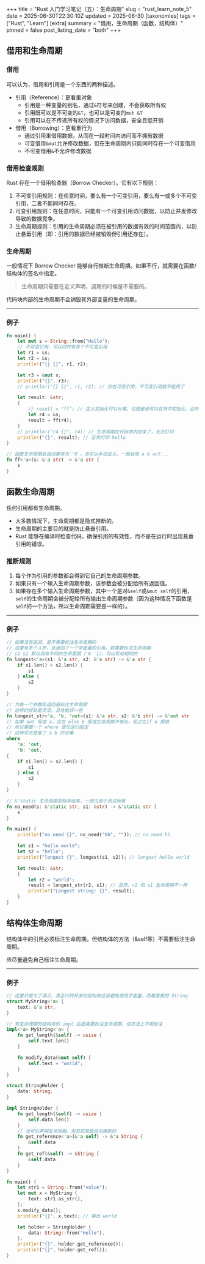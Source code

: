 +++
title = "Rust 入门学习笔记（五）：生命周期"
slug = "rust_learn_note_5"
date = 2025-06-30T22:30:10Z
updated = 2025-06-30
[taxonomies]
tags = ["Rust", "Learn"]
[extra]
summary = "借用，生命周期（函数，结构体）"
pinned = false
post_listing_date = "both"
+++

## 借用和生命周期

### 借用
可以认为，借用和引用是一个东西的两种描述。
- 引用（Reference）：更看重对象
  - 引用是一种变量的别名，通过`&`符号来创建，不会获取所有权
  - 引用既可以是不可变的`&T`，也可以是可变的`mut &T`
  - 引用可以在不传递所有权的情况下访问数据，安全且低开销
- 借用（Borrowing）：更看重行为
  - 通过引用来借用数据，从而在一段时间内访问而不拥有数据
  - 可变借用`&mut`允许修改数据，但在生命周期内只能同时存在一个可变借用
  - 不可变借用`&`不允许修改数据

### 借用检查规则
Rust 存在一个借用检查器（Borrow Checker）。它有以下规则：
1. 不可变引用规则：在任意时间，要么有一个可变引用，要么有一或多个不可变引用，二者不能同时存在。
2. 可变引用规则：在任意时间，只能有一个可变引用访问数据，以防止并发修改导致的数据竞争。
3. 生命周期规则：引用的生命周期必须在被引用的数据有效的时间范围内，以防止悬垂引用（即：引用的数据已经被销毁但引用还存在）。

### 生命周期
一般情况下 Borrow Checker 能够自行推断生命周期。如果不行，就需要在函数/结构体的签名中指定。

> 生命周期只需要在定义声明，调用的时候是不需要的。

代码块内部的生命周期不会销毁其外部变量的生命周期。

***
### 例子
```rust
fn main() {
    let mut s = String::from("Hello");
    // 不可变引用，可以同时有多个不可变引用
    let r1 = &s;
    let r2 = &s;
    println!("{} {}", r1, r2);

    let r3 = &mut s;
    println!("{}", r3);
    // println!("{} {}", r1, r2); // 存在可变引用，不可变引用就不能用了

    let result: &str;
    {
        // result = "ff"; // 定义初始化可以分离。也就是说可以在块中初始化，此时外面能正常打印 ff
        let r4 = &s;
        result = ff(r4);
    }
    // println!("r4 {}", r4); // 生命周期在代码块内结束了，无法打印
    println!("{}", result); // 正常打印 hello
}

// 函数生命周期会自动推导为`'0`，也可以手动定义，一般会用 a b out...
fn ff<'a>(s: &'a str) -> &'a str {
    s
}
```

## 函数生命周期
任何引用都有生命周期。
- 大多数情况下，生命周期都是隐式推断的。
- 生命周期的主要目的就是防止悬垂引用。
- Rust 能够在编译时检查代码，确保引用的有效性，而不是在运行时出现悬垂引用的错误。

### 推断规则
1. 每个作为引用的参数都会得到它自己的生命周期参数。
2. 如果只有一个输入生命周期参数，该参数会被分配给所有返回值。
3. 如果存在多个输入生命周期参数，其中一个是对`&self`或`&mut self`的引用，`self`的生命周期会被分配给所有输出生命周期参数（因为这种情况下函数是`self`的一个方法，所以生命周期需要是一样的）。

***
### 例子
```rust
// 如果没有返回，是不需要标注生命周期的
// 这里有多个入参，且返回了一个字面量的引用，就需要标注生命周期
// s1 s2 默认具有不同的生命周期（'0 '1），可以写成相同的
fn longest<'a>(s1: &'a str, s2: &'a str) -> &'a str {
    if s1.len() > s2.len() {
        s1
    } else {
        s2
    }
}

// 为每一个参数和返回值标注生命周期
// 这样的好处是灵活，且性能好一些
fn longest_str<'a, 'b, 'out>(s1: &'a str, s2: &'b str) -> &'out str
// 如果 out 写成 a，会在 else b 报错生命周期不够长，反之在if a 报错
// 所以需要一个 where 语句进行限定
// 这种写法是取了 a b 的交集
where
    'a: 'out,
    'b: 'out,
{
    if s1.len() > s2.len() {
        s1
    } else {
        s2
    }
}

// &'static 生命周期是程序结束，一般仅用于测试场景
fn no_need(s: &'static str, s1: &str) -> &'static str {
    s
}

fn main() {
    println!("no need {}", no_need("hh", "")); // no need hh

    let s1 = "hello world";
    let s2 = "hello";
    println!("longest {}", longest(s1, s2)); // longest hello world

    let result: &str;
    {
        let r2 = "world";
        result = longest_str(r2, s1); // 显然，r2 和 s1 生命周期不一样
        println!("Longest string: {}", result);
    }
}
```

## 结构体生命周期
结构体中的引用必须标注生命周期。但结构体的方法（&self等）不需要标注生命周期。

应尽量避免自己标注生命周期。

***
### 例子
```rust
// 这里只是为了演示，真正代码开发时结构体应该避免使用字面量，而是直接用 String
struct MyString<'a> {
    text: &'a str,
}

// 有生命周期的结构体的 impl 后面需要标注生命周期，但方法上不用标注
impl<'a> MyString<'a> {
    fn get_length(&self) -> usize {
        self.text.len()
    }

    fn modify_data(&mut self) {
        self.text = "world";
    }
}

struct StringHolder {
    data: String,
}

impl StringHolder {
    fn get_length(&self) -> usize {
        self.data.len()
    }
    // 也可以声明生命周期，但其实是能自动推断的
    fn get_reference<'a>(&'a self) -> &'a String {
        &self.data
    }
    fn get_ref(&self) -> &String {
        &self.data
    }
}

fn main() {
    let str1 = String::from("value");
    let mut x = MyString {
        text: str1.as_str(),
    };
    x.modify_data();
    println!("{}", x.text); // 输出 world

    let holder = StringHolder {
        data: String::from("Hello"),
    };
    println!("{}", holder.get_reference());
    println!("{}", holder.get_ref());
}
```